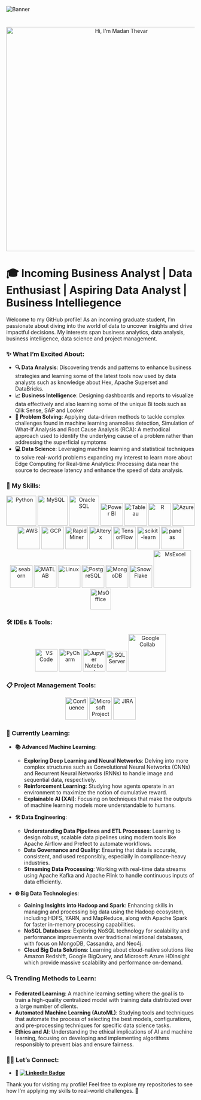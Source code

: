 ![Banner](https://github.com/MadanThevar/MadanThevar/blob/main/Hello,%20my%20name%20is%20Matthew.%20Nice%20to%20meet%20you.%20(2).gif?raw=true)

# 
<p align="center">
  <img src="https://s4.ezgif.com/tmp/ezgif-4-eb18ae9b7a.gif" alt="Hi, I'm Madan Thevar" width="600px" />
</p>

# 🎓 Incoming Business Analyst | Data Enthusiast | Aspiring Data Analyst | Business Intelliegence

Welcome to my GitHub profile! As an incoming graduate student, I’m passionate about diving into the world of data to uncover insights and drive impactful decisions. My interests span business analytics, data analysis, business intelligence, data science and project management.

### ✨ What I’m Excited About:
- **🔍 Data Analysis**: Discovering trends and patterns to enhance business strategies and learning some of the latest tools now used by data analysts such as knowledge about Hex, Apache Superset and DataBricks. 
- **📈 Business Intelligence**: Designing dashboards and reports to visualize data effectively and also learning some of the unique Bi tools such as Qlik Sense, SAP and Looker
- **🧩 Problem Solving**: Applying data-driven methods to tackle complex challenges found in machine learning anamolies detection, Simulation of What-If Analysis and Root Cause Analysis (RCA): A methodical approach used to identify the underlying cause of a problem rather than addressing the superficial symptoms
- **💻 Data Science**: Leveraging machine learning and statistical techniques to solve real-world problems expanding my interest to learn more about Edge Computing for Real-time Analytics: Processing data near the source to decrease latency and enhance the speed of data analysis.


### 🚀 My Skills:

<p align="center">
  <img src="https://www.svgrepo.com/show/376344/python.svg" alt="Python" width="80" />
  <img src="https://www.svgrepo.com/show/303251/mysql-logo.svg" alt="MySQL" width="80" />
  <img src="https://www.svgrepo.com/show/354152/oracle.svg" alt="Oracle SQL" width="80" />
  <img src="https://www.svgrepo.com/show/473761/powerbi.svg" alt="Power BI" width="60" />
  <img src="https://www.svgrepo.com/show/354428/tableau-icon.svg" alt="Tableau" width="60" />
  <img src="https://www.svgrepo.com/show/306639/r.svg" alt="R" width="60" />
  <img src="https://www.svgrepo.com/show/353467/azure-icon.svg" alt="Azure" width="60" />
  <img src="https://www.svgrepo.com/show/353443/aws.svg" alt="AWS" width="60" />
  <img src="https://www.svgrepo.com/show/448223/gcp.svg" alt="GCP" width="60" />
  <img src="https://avatars.githubusercontent.com/u/4490278?s=280&v=4" alt="RapidMiner" width="60" />
  <img src="https://images.credly.com/images/14744318-8d6a-49c3-971d-6a4a0f524925/Certification_Designer_Core.png" alt="Alteryx" width="60" />
  <img src="https://www.svgrepo.com/show/354440/tensorflow.svg" alt="TensorFlow" width="60" />
  <img src="https://encrypted-tbn0.gstatic.com/images?q=tbn:ANd9GcT3ioErrXCaT2yZgsMaefs8irg9dRTWVk882Q&s" alt="scikit-learn" width="60" />
  <img src="https://www.svgrepo.com/show/306534/pandas.svg" alt="pandas" width="60" />
  <img src="https://cdn.worldvectorlogo.com/logos/seaborn-1.svg" alt="seaborn" width="60" />
  <img src="https://www.svgrepo.com/show/373830/matlab.svg" alt="MATLAB" width="60" />
  <img src="https://www.svgrepo.com/show/452054/linux.svg" alt="Linux" width="60" />
  <img src="https://www.svgrepo.com/show/303301/postgresql-logo.svg" alt="PostgreSQL" width="60" />
  <img src="https://www.svgrepo.com/show/331488/mongodb.svg" alt="MongoDB" width="60" />
  <img src="https://staging.svgrepo.com/show/34756/snowflake.svg" alt="SnowFlake" width="60" />
  <img src="https://download.logo.wine/logo/Microsoft_Excel/Microsoft_Excel-Logo.wine.png" alt="MsExcel" width="100" />
  <img src="https://cdn.worldvectorlogo.com/logos/office-2.svg" alt="MsOffice" width="55" />
</p>

### 🛠️ IDEs & Tools:

<p align="center">
  <img src="https://cdn.worldvectorlogo.com/logos/visual-studio-code-1.svg" alt="VS Code" width="60" />
  <img src="https://upload.wikimedia.org/wikipedia/commons/thumb/1/1d/PyCharm_Icon.svg/1024px-PyCharm_Icon.svg.png" alt="PyCharm" width="60" />
  <img src="https://www.svgrepo.com/show/353949/jupyter.svg" alt="Jupyter Notebook" width="60" />
  <img src="https://encrypted-tbn0.gstatic.com/images?q=tbn:ANd9GcRwuqWn7rCVhqZ_pSlxwVUzlZtFWaOMdbm28A&s" alt="SQL Server" width="55" />
  <img src="https://upload.wikimedia.org/wikipedia/commons/thumb/d/d0/Google_Colaboratory_SVG_Logo.svg/1200px-Google_Colaboratory_SVG_Logo.svg.png" alt="Google Collab" width="100" />
</p>

### 📋 Project Management Tools:
<p align="center">
  <img src="https://mattermost.com/wp-content/uploads/2021/03/5_z16TbH_400x400.jpg" alt="Confluence" width="60" />
  <img src="https://upload.wikimedia.org/wikipedia/commons/thumb/9/98/Microsoft_Project_%282019%E2%80%93present%29.svg/880px-Microsoft_Project_%282019%E2%80%93present%29.svg.png" alt="Microsoft Project" width="60" />
  <img src="https://cdn.worldvectorlogo.com/logos/jira-1.svg" alt="JIRA" width="60" />
</p>

### 🌱 Currently Learning:

- **📚 Advanced Machine Learning**:
  - **Exploring Deep Learning and Neural Networks**: Delving into more complex structures such as Convolutional Neural Networks (CNNs) and Recurrent Neural Networks (RNNs) to handle image and sequential data, respectively.
  - **Reinforcement Learning**: Studying how agents operate in an environment to maximize the notion of cumulative reward.
  - **Explainable AI (XAI)**: Focusing on techniques that make the outputs of machine learning models more understandable to humans.

- **🛠 Data Engineering**:
  - **Understanding Data Pipelines and ETL Processes**: Learning to design robust, scalable data pipelines using modern tools like Apache Airflow and Prefect to automate workflows.
  - **Data Governance and Quality**: Ensuring that data is accurate, consistent, and used responsibly, especially in compliance-heavy industries.
  - **Streaming Data Processing**: Working with real-time data streams using Apache Kafka and Apache Flink to handle continuous inputs of data efficiently.

- **🌐 Big Data Technologies**:
  - **Gaining Insights into Hadoop and Spark**: Enhancing skills in managing and processing big data using the Hadoop ecosystem, including HDFS, YARN, and MapReduce, along with Apache Spark for faster in-memory processing capabilities.
  - **NoSQL Databases**: Exploring NoSQL technology for scalability and performance improvements over traditional relational databases, with focus on MongoDB, Cassandra, and Neo4j.
  - **Cloud Big Data Solutions**: Learning about cloud-native solutions like Amazon Redshift, Google BigQuery, and Microsoft Azure HDInsight which provide massive scalability and performance on-demand.

### 🔍 Trending Methods to Learn:
- **Federated Learning**: A machine learning setting where the goal is to train a high-quality centralized model with training data distributed over a large number of clients.
- **Automated Machine Learning (AutoML)**: Studying tools and techniques that automate the process of selecting the best models, configurations, and pre-processing techniques for specific data science tasks.
- **Ethics and AI**: Understanding the ethical implications of AI and machine learning, focusing on developing and implementing algorithms responsibly to prevent bias and ensure fairness.

### 🧑‍💻 Let’s Connect:
- **🔗 [![LinkedIn Badge](https://img.shields.io/badge/LinkedIn-Connect-blue?style=for-the-badge&logo=linkedin)](https://www.linkedin.com/in/madanthevar/)**  

Thank you for visiting my profile! Feel free to explore my repositories to see how I’m applying my skills to real-world challenges. 🚀

